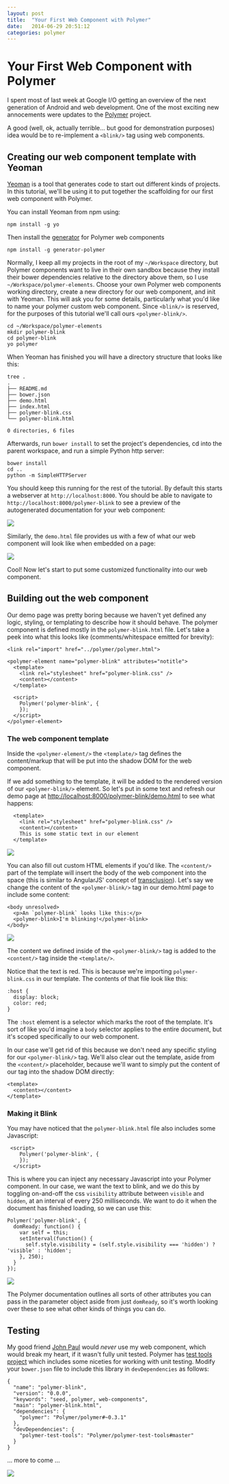 ```yaml
---
layout: post
title:  "Your First Web Component with Polymer"
date:   2014-06-29 20:51:12
categories: polymer
---
```


<link rel="stylesheet" type="text/css" href="{% asset_path styles.css %}">

# Your First Web Component with Polymer

I spent most of last week at Google I/O getting an overview of the next generation of Android and web development. One
of the most exciting new annocements were updates to the [Polymer](http://www.polymer-project.org/) project.

A good (well, ok, actually terrible... but good for demonstration purposes) idea would be to re-implement a
`<blink/>` tag using web components.

## Creating our web component template with Yeoman

[Yeoman](http://yeoman.io/) is a tool that generates code to start out different kinds of projects. In this tutorial,
we'll be using it to put together the scaffolding for our first web component with Polymer.

You can install Yeoman from npm using:

    npm install -g yo

Then install the [generator](https://github.com/yeoman/generator-polymer) for Polymer web components

    npm install -g generator-polymer

Normally, I keep all my projects in the root of my `~/Workspace` directory, but Polymer components want to live in
their own sandbox because they install their bower dependencies relative to the directory above them, so I use
`~/Workspace/polymer-elements`. Choose your own Polymer web components working directory, create a new directory for
our web component, and init with Yeoman. This will ask you for some details, particularly what you'd like to name your
polymer custom web component. Since `<blink/>` is reserved, for the purposes of this tutorial we'll call ours
`<polymer-blink/>`.

    cd ~/Workspace/polymer-elements
    mkdir polymer-blink
    cd polymer-blink
    yo polymer

When Yeoman has finished you will have a directory structure that looks like this:

    tree .
    .
    ├── README.md
    ├── bower.json
    ├── demo.html
    ├── index.html
    ├── polymer-blink.css
    └── polymer-blink.html

    0 directories, 6 files

Afterwards, run `bower install` to set the project's dependencies, cd into the parent workspace, and run a simple
Python http server:

    bower install
    cd ..
    python -m SimpleHTTPServer

You should keep this running for the rest of the tutorial. By default this starts a webserver at
`http://localhost:8000`. You should be able to navigate to `http://localhost:8000/polymer-blink` to see a preview of
the autogenerated documentation for your web component:

<img class="screenshot" src="{% asset_path yeoman/index.png %}"/>

Similarly, the `demo.html` file provides us with a few of what our web component will look like when embedded on a page:

<img class="screenshot" src="{% asset_path yeoman/demo.png %}"/>

Cool! Now let's start to put some customized functionality into our web component.

## Building out the web component

Our demo page was pretty boring because we haven't yet defined any logic, styling, or templating to describe how
it should behave. The polymer component is defined mostly in the `polymer-blink.html` file. Let's take a peek into what
this looks like (comments/whitespace emitted for brevity):

    <link rel="import" href="../polymer/polymer.html">

    <polymer-element name="polymer-blink" attributes="notitle">
      <template>
        <link rel="stylesheet" href="polymer-blink.css" />
        <content></content>
      </template>

      <script>
        Polymer('polymer-blink', {
        });
      </script>
    </polymer-element>

### The web component template

Inside the `<polymer-element/>` the `<template/>` tag defines the content/markup that will be put into the shadow DOM
for the web component.

If we add something to the template, it will be added to the rendered version of our `<polymer-blink/>`
element. So let's put in some text and refresh our demo page at [http://localhost:8000/polymer-blink/demo.html]() to
see what happens:

      <template>
        <link rel="stylesheet" href="polymer-blink.css" />
        <content></content>
        This is some static text in our element
      </template>


<img class="screenshot" src="{% asset_path building/static-text.png %}"/>

You can also fill out custom HTML elements if you'd like. The `<content/>` part of the template will insert the body of
the web component into the space (this is similar to AngularJS' concept of
[transclusion](https://docs.angularjs.org/api/ng/directive/ngTransclude)). Let's say we change the content of the
`<polymer-blink/>` tag in our demo.html page to include some content:

    <body unresolved>
      <p>An `polymer-blink` looks like this:</p>
      <polymer-blink>I'm blinking!</polymer-blink>
    </body>

<img class="screenshot" src="{% asset_path building/dynamic-text.png %}"/>

The content we defined inside of the `<polymer-blink/>` tag is added to the `<content/>` tag inside the `<template/>`.

Notice that the text is red. This is because we're importing `polymer-blink.css` in our template. The contents of that
file look like this:

    :host {
      display: block;
      color: red;
    }

The `:host` element is a selector which marks the root of the template. It's sort of like you'd imagine a `body`
selector applies to the entire document, but it's scoped specifically to our web component.

In our case we'll get rid of this because we don't need any specific styling for our `<polymer-blink/>` tag. We'll also
clear out the template, aside from the `<content/>` placeholder, because we'll want to simply put the content of our
tag into the shadow DOM directly:

    <template>
      <content></content>
    </template>

### Making it Blink

You may have noticed that the `polymer-blink.html` file also includes some Javascript:

     <script>
        Polymer('polymer-blink', {
        });
      </script>

This is where you can inject any necessary Javascript into your Polymer component. In our case, we want the text to
blink, and we do this by toggling on-and-off the css `visibility` attribute between `visible` and `hidden`, at an
interval of every 250 milliseconds. We want to do it when the document has finished loading, so we can use this:

    Polymer('polymer-blink', {
      domReady: function() {
        var self = this;
        setInterval(function() {
          self.style.visibility = (self.style.visibility === 'hidden') ? 'visible' : 'hidden';
        }, 250);
      }
    });

<img class="screenshot" src="{% asset_path building/blinking.gif %}"/>

The Polymer documentation outlines all sorts of other attributes you can pass in the parameter object aside from just
`domReady`, so it's worth looking over these to see what other kinds of things you can do.

## Testing

My good friend [John Paul](https://www.twitter.com/johnkpaul) would *never* use my web component, which would break
my heart, if it wasn't fully unit tested. Polymer has
[test tools project](https://github.com/Polymer/polymer-test-tools) which includes some niceties for working with unit
testing. Modify your `bower.json` file to include this library in `devDependencies` as follows:

    {
      "name": "polymer-blink",
      "version": "0.0.0",
      "keywords": "seed, polymer, web-components",
      "main": "polymer-blink.html",
      "dependencies": {
        "polymer": "Polymer/polymer#~0.3.1"
      },
      "devDependencies": {
        "polymer-test-tools": "Polymer/polymer-test-tools#master"
      }
    }

... more to come ...

<img class="screenshot" src="{% asset_path testing/runner.png %}"/>
